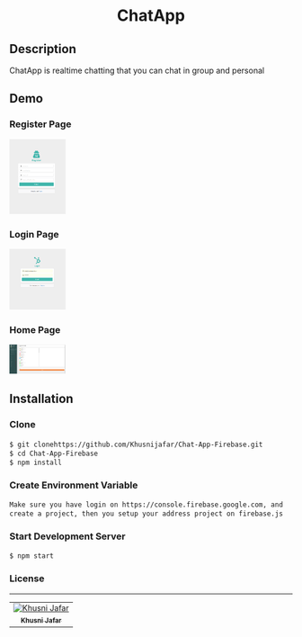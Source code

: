 <div align=center>
    <h1>ChatApp</h1>
</div>


## Description

ChatApp is realtime chatting that you can chat in group and personal

## Demo

### Register Page
<img src="src/images/registerPage.png" width="100px;" alt="X"/>

### Login Page
<img src="src/images/loginApp.png" width="100px;" alt="X"/>

### Home Page
<img src="src/images/homeApp.png" width="100px;" alt="X"/>

## Installation
### Clone
```
$ git clonehttps://github.com/Khusnijafar/Chat-App-Firebase.git
$ cd Chat-App-Firebase
$ npm install
```

### Create Environment Variable
```
Make sure you have login on https://console.firebase.google.com, and create a project, then you setup your address project on firebase.js

```
### Start Development Server
```
$ npm start
```


### License
----

<center>
  <table>
    <tr>
      <td align="center">
        <a href="https://github.com/mhdrare">
          <img width="100" src="https://avatars3.githubusercontent.com/u/44925089?s=460&v=4" alt="Khusni Jafar"><br/>
          <sub><b>Khusni Jafar</b></sub>
        </a>
      </td>
    </tr>
  </table>
</center>

